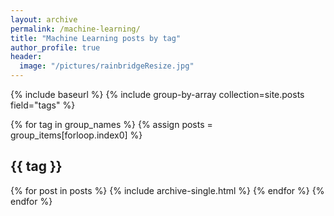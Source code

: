 ```yaml
---
layout: archive
permalink: /machine-learning/
title: "Machine Learning posts by tag"
author_profile: true
header:
  image: "/pictures/rainbridgeResize.jpg"
---
```


{% include baseurl %}
{% include group-by-array collection=site.posts field="tags" %}

{% for tag in group_names %}
  {% assign posts = group_items[forloop.index0] %}
  <h2 id="{{ tag | slugify }}" class="archive__subtitle">{{ tag }}</h2>
  {% for post in posts %}
    {% include archive-single.html %}
  {% endfor %}
{% endfor %}
